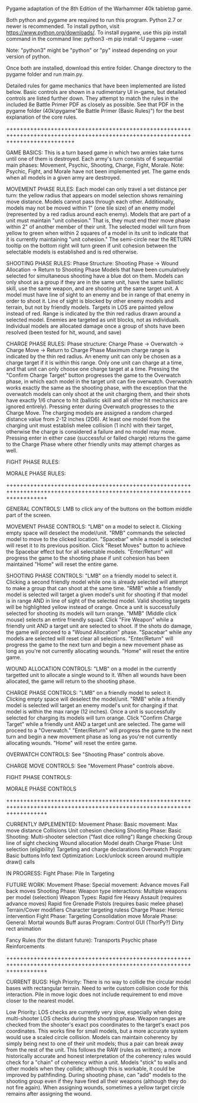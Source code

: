 Pygame adaptation of the 8th Edition of the Warhammer 40k tabletop game.

Both python and pygame are required to run this program. Python 2.7 or newer is recommended.
To install python, visit https://www.python.org/downloads/.
To install pygame, use this pip install command in the command line:
python3 -m pip install -U pygame --user

Note: "python3" might be "python" or "py" instead depending on your version of python.

Once both are installed, download this entire folder.
Change directory to the pygame folder and run main.py.

Detailed rules for game mechanics that have been implemented are listed below.
Basic controls are shown in a rudimentary UI in-game, but detailed controls are listed further down.
They attempt to match the rules in the included 8e Battle Primer PDF as closely as possible.
See that PDF in the pygame folder (40k\pygame\"8e Battle Primer (Basic Rules)") for the best explanation of the core rules.

++++++++++++++++++++++++++++++++++++++++++++++++++++++++++++++++++++++++++++++++++++++++++++++++++++++++++++++++++++++++++++++++

GAME BASICS:
This is a turn based game in which two armies take turns until one of them is destroyed.
Each army's turn consists of 6 sequential main phases: Movement, Psychic, Shooting, Charge, Fight, Morale.
	Note: Psychic, Fight, and Morale have not been implemented yet.
The game ends when all models in a given army are destroyed.

MOVEMENT PHASE RULES:
Each model can only travel a set distance per turn: the yellow radius that appears on model selection shows remaining move distance.
Models cannot pass through each other.
Additionally, models may not be moved within 1" (one tile size) of an enemy model (represented by a red radius around each enemy).
Models that are part of a unit must maintain "unit cohesion." That is, they must end their move phase within 2" of another member of their unit.
The selected model will turn from yellow to green when within 2 squares of a model in its unit to indicate that it is currently maintaining "unit cohesion."
The semi-circle near the RETURN tooltip on the bottom right will turn green if unit cohesion between the selectable models is established and is red otherwise.

SHOOTING PHASE RULES:
Phase Structure: Shooting Phase -> Wound Allocation -> Return to Shooting Phase
Models that have been cumulatively selected for simultaneous shooting have a blue dot on them.
Models can only shoot as a group if they are in the same unit, have the same ballistic skill, use the same weapon, and are shooting at the same target unit.
A model must have line of sight to an enemy and be in range of that enemy in order to shoot it. 
Line of sight is blocked by other enemy models and terrain, but not by friendly models.
Targets in LOS are painted yellow instead of red.
Range is indicated by the thin red radius drawn around a selected model.
Enemies are targeted as unit blocks, not as individuals. 
Individual models are allocated damage once a group of shots have been resolved (been tested for hit, wound, and save)

CHARGE PHASE RULES:
Phase structure: Charge Phase -> Overwatch -> Charge Move -> Return to Charge Phase
Maximum charge range is indicated by the thin red radius. An enemy unit can only be chosen as a charge target if it is within this range.
Only one unit can charge at a time, and that unit can only choose one charge target at a time. 
Pressing the "Confirm Charge Target" button progresses the game to the Overwatch phase, in which each model in the target unit can fire overwatch.
Overwatch works exactly the same as the shooting phase, with the exception that the overwatch models can only shoot at the unit charging them, and their shots have exactly 1/6 chance to hit (ballistic skill and all other hit mechanics are ignored entirely).
Pressing enter during Overwatch progresses to the Charge Move. The charging models are assigned a random charged distance value from 2-12 inches (2D6).
At least one model from the charging unit must establish melee collision (1 inch) with their target, otherwise the charge is considered a failure and no model may move.
Pressing enter in either case (successful or failed charge) returns the game to the Charge Phase where other friendly units may attempt charges as well.

FIGHT PHASE RULES:

MORALE PHASE RULES:

++++++++++++++++++++++++++++++++++++++++++++++++++++++++++++++++++++++++++++++++++++++++++++++++++++++++++++++++++++++++

GENERAL CONTROLS:
LMB to click any of the buttons on the bottom middle part of the screen.

MOVEMENT PHASE CONTROLS:
"LMB" on a model to select it. 
	Clicking empty space will deselect the model/unit.
"RMB" commands the selected model to move to the clicked location.
"Spacebar" while a model is selected will reset it to its previous position.
Click "Reset Moves" button to achieve the Spacebar effect but for all selectable models.
"Enter/Return" will progress the game to the shooting phase if unit cohesion has been maintained
"Home" will reset the entire game.

SHOOTING PHASE CONTROLS:
"LMB" on a friendly model to select it. 
	Clicking a second friendly model while one is already selected will attempt to make a group that can shoot at the same time.
"RMB" while a friendly model is selected will target a given model's unit for shooting if that model is in range AND in line of sight of the selected model.
	Valid shooting targets will be highlighted yellow instead of orange.
	Once a unit is successfully selected for shooting its models will turn orange.
"MMB" (Middle click mouse) selects an entire friendly squad.
Click "Fire Weapon" while a friendly unit AND a target unit are selected to shoot. If the shots do damage, the game will proceed to a "Wound Allocation" phase.
"Spacebar" while any models are selected will reset clear all selections.
"Enter/Return" will progress the game to the next turn and begin a new movement phase as long as you're not currently allocating wounds.
"Home" will reset the entire game.

WOUND ALLOCATION CONTROLS:
"LMB" on a model in the currently targetted unit to allocate a single wound to it.
	When all wounds have been allocated, the game will return to the shooting phase.

CHARGE PHASE CONTROLS:
"LMB" on a friendly model to select it.
	Clicking empty space will deselect the model/unit.
"RMB" while a friendly model is selected will target an enemy model's unit for charging if that model is within the max range (12 inches).
	Once a unit is successfully selected for charging its models will turn orange.
Click "Confirm Charge Target" while a friendly unit AND a target unit are selected. The game will proceed to a "Overwatch."
"Enter/Return" will progress the game to the next turn and begin a new movement phase as long as you're not currently allocating wounds.
"Home" will reset the entire game.

OVERWATCH CONTROLS:
See "Shooting Phase" controls above.

CHARGE MOVE CONTROLS:
See "Movement Phase" controls above.

FIGHT PHASE CONTROLS:

MORALE PHASE CONTROLS

++++++++++++++++++++++++++++++++++++++++++++++++++++++++++++++++++++++++++++++++++++++++++++++++++++++++++++++++++++++++

CURRENTLY IMPLEMENTED:
Movement Phase:
	Basic movement:
		Max move distance
		Collisions
		Unit cohesion checking
Shooting Phase:
	Basic Shooting:
		Multi-shooter selection ("fast dice rolling")
		Range checking
		Group line of sight checking
		Wound allocation
		Model death
Charge Phase:
	Unit selection (eligibility)
	Targeting and charge declarations
	Overwatch
Program:
	Basic buttons
	Info text
Optimization:
	Lock/unlock screen around multiple draw() calls

IN PROGRESS:
Fight Phase:
	Pile In
	Targeting

FUTURE WORK:
Movement Phase:
	Special movement:
		Advance moves
		Fall back moves
Shooting Phase:
	Weapon type interactions:
		Multiple weapons per model (selection)
		Weapon Types:
			Rapid fire
			Heavy
			Assault (requires advance moves)
			Rapid fire
			Grenade
			Pistols (requires basic melee phase)
	Terrain/Cover modifiers
	Character targeting ruless
Charge Phase:
	Heroic intervention
Fight Phase:
	Targeting
	Consolidation move
Morale Phase:
General:
	Mortal wounds
	Buff auras
Program:
	Control GUI (ThorPy?)
	Dirty rect animation

Fancy Rules (for the distant future):
	Transports
	Psychic phase
	Reinforcements

++++++++++++++++++++++++++++++++++++++++++++++++++++++++++++++++++++++++++++++++++++++++++++++++++++++++++++++++++++++++

CURRENT BUGS:
High Priority:
There is no way to collide the circular model bases with rectangular terrain. Need to write custom collision code for this interaction.
Pile in move logic does not include requirement to end move closer to the nearest model. 

Low Priority:
LOS checks are currently very slow, especially when doing multi-shooter LOS checks during the shooting phase.
Weapon ranges are checked from the shooter's exact pos coordinates to the target's exact pos coordinates. This works fine for small models, but a more accurate system would use a scaled circle collision.
Models can maintain coherency by simply being next to one of their unit models; thus a pair can break away from the rest of the unit. This follows the RAW (rules as written); a more historically accurate and honest interpretation of the coherency rules would check for a "chain" of coherency within a unit.
Models "stick" to walls and other models when they collide; although this is workable, it could be improved by pathfinding.
During shooting phase, can "add" models to the shooting group even if they have fired all their weapons (although they do not fire again).
When assigning wounds, sometimes a yellow target circle remains after assigning the wound.
